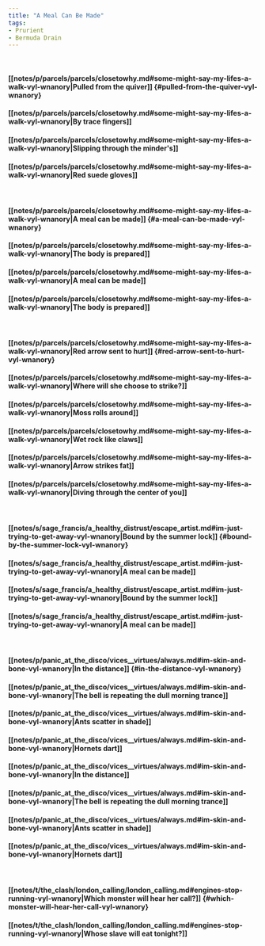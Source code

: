 ```yaml
---
title: "A Meal Can Be Made"
tags:
- Prurient
- Bermuda Drain
---
```

&nbsp;
#### [[notes/p/parcels/parcels/closetowhy.md#some-might-say-my-lifes-a-walk-vyl-wnanory|Pulled from the quiver]] {#pulled-from-the-quiver-vyl-wnanory}
#### [[notes/p/parcels/parcels/closetowhy.md#some-might-say-my-lifes-a-walk-vyl-wnanory|By trace fingers]]
#### [[notes/p/parcels/parcels/closetowhy.md#some-might-say-my-lifes-a-walk-vyl-wnanory|Slipping through the minder's]]
#### [[notes/p/parcels/parcels/closetowhy.md#some-might-say-my-lifes-a-walk-vyl-wnanory|Red suede gloves]]
&nbsp;
#### [[notes/p/parcels/parcels/closetowhy.md#some-might-say-my-lifes-a-walk-vyl-wnanory|A meal can be made]] {#a-meal-can-be-made-vyl-wnanory}
#### [[notes/p/parcels/parcels/closetowhy.md#some-might-say-my-lifes-a-walk-vyl-wnanory|The body is prepared]]
#### [[notes/p/parcels/parcels/closetowhy.md#some-might-say-my-lifes-a-walk-vyl-wnanory|A meal can be made]]
#### [[notes/p/parcels/parcels/closetowhy.md#some-might-say-my-lifes-a-walk-vyl-wnanory|The body is prepared]]
&nbsp;
#### [[notes/p/parcels/parcels/closetowhy.md#some-might-say-my-lifes-a-walk-vyl-wnanory|Red arrow sent to hurt]] {#red-arrow-sent-to-hurt-vyl-wnanory}
#### [[notes/p/parcels/parcels/closetowhy.md#some-might-say-my-lifes-a-walk-vyl-wnanory|Where will she choose to strike?]]
#### [[notes/p/parcels/parcels/closetowhy.md#some-might-say-my-lifes-a-walk-vyl-wnanory|Moss rolls around]]
#### [[notes/p/parcels/parcels/closetowhy.md#some-might-say-my-lifes-a-walk-vyl-wnanory|Wet rock like claws]]
#### [[notes/p/parcels/parcels/closetowhy.md#some-might-say-my-lifes-a-walk-vyl-wnanory|Arrow strikes fat]]
#### [[notes/p/parcels/parcels/closetowhy.md#some-might-say-my-lifes-a-walk-vyl-wnanory|Diving through the center of you]]
&nbsp;
#### [[notes/s/sage_francis/a_healthy_distrust/escape_artist.md#im-just-trying-to-get-away-vyl-wnanory|Bound by the summer lock]] {#bound-by-the-summer-lock-vyl-wnanory}
#### [[notes/s/sage_francis/a_healthy_distrust/escape_artist.md#im-just-trying-to-get-away-vyl-wnanory|A meal can be made]]
#### [[notes/s/sage_francis/a_healthy_distrust/escape_artist.md#im-just-trying-to-get-away-vyl-wnanory|Bound by the summer lock]]
#### [[notes/s/sage_francis/a_healthy_distrust/escape_artist.md#im-just-trying-to-get-away-vyl-wnanory|A meal can be made]]
&nbsp;
#### [[notes/p/panic_at_the_disco/vices__virtues/always.md#im-skin-and-bone-vyl-wnanory|In the distance]] {#in-the-distance-vyl-wnanory}
#### [[notes/p/panic_at_the_disco/vices__virtues/always.md#im-skin-and-bone-vyl-wnanory|The bell is repeating the dull morning trance]]
#### [[notes/p/panic_at_the_disco/vices__virtues/always.md#im-skin-and-bone-vyl-wnanory|Ants scatter in shade]]
#### [[notes/p/panic_at_the_disco/vices__virtues/always.md#im-skin-and-bone-vyl-wnanory|Hornets dart]]
#### [[notes/p/panic_at_the_disco/vices__virtues/always.md#im-skin-and-bone-vyl-wnanory|In the distance]]
#### [[notes/p/panic_at_the_disco/vices__virtues/always.md#im-skin-and-bone-vyl-wnanory|The bell is repeating the dull morning trance]]
#### [[notes/p/panic_at_the_disco/vices__virtues/always.md#im-skin-and-bone-vyl-wnanory|Ants scatter in shade]]
#### [[notes/p/panic_at_the_disco/vices__virtues/always.md#im-skin-and-bone-vyl-wnanory|Hornets dart]]
&nbsp;
#### [[notes/t/the_clash/london_calling/london_calling.md#engines-stop-running-vyl-wnanory|Which monster will hear her call?]] {#which-monster-will-hear-her-call-vyl-wnanory}
#### [[notes/t/the_clash/london_calling/london_calling.md#engines-stop-running-vyl-wnanory|Whose slave will eat tonight?]]
